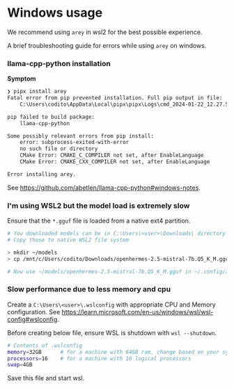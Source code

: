 # Windows usage

We recommend using `arey` in wsl2 for the best possible experience.

A brief troubleshooting guide for errors while using `arey` on windows.

### llama-cpp-python installation

**Symptom**

```sh
❯ pipx install arey
Fatal error from pip prevented installation. Full pip output in file:
    C:\Users\codito\AppData\Local\pipx\pipx\Logs\cmd_2024-01-22_12.27.53_pip_errors.log

pip failed to build package:
    llama-cpp-python

Some possibly relevant errors from pip install:
    error: subprocess-exited-with-error
    no such file or directory
    CMake Error: CMAKE_C_COMPILER not set, after EnableLanguage
    CMake Error: CMAKE_CXX_COMPILER not set, after EnableLanguage

Error installing arey.
```

See <https://github.com/abetlen/llama-cpp-python#windows-notes>.

### I'm using WSL2 but the model load is extremely slow

Ensure that the `*.gguf` file is loaded from a native ext4 partition.

```sh
# You downloaded models can be in C:\Users\<user>\Downloads\ directory
# Copy those to native WSL2 file system

> mkdir ~/models
> cp /mnt/c/Users/codito/Downloads/openhermes-2.5-mistral-7b.Q5_K_M.gguf ~/models/

# Now use ~/models/openhermes-2.5-mistral-7b.Q5_K_M.gguf in ~/.config/arey/arey.yml
```

### Slow performance due to less memory and cpu

Create a `C:\Users\<user>\.wslconfig` with appropriate CPU and Memory configuration.
See <https://learn.microsoft.com/en-us/windows/wsl/wsl-config#wslconfig>.

Before creating below file, ensure WSL is shutdown with `wsl --shutdown`.

```sh
# Contents of .wslconfig
memory=32GB      # for a machine with 64GB ram, change based on your system
processors=16    # for a machine with 16 logical processors
swap=4GB
```

Save this file and start wsl.
